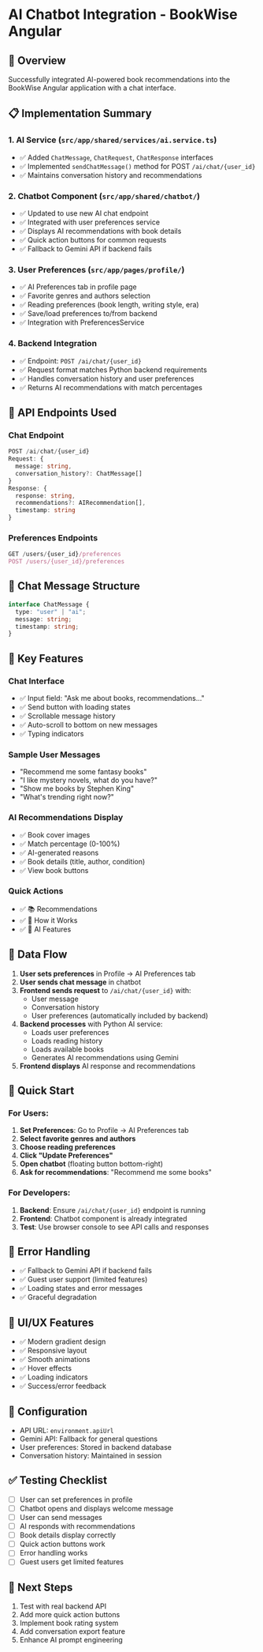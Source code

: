# AI Chatbot Integration - BookWise Angular

## 🤖 Overview
Successfully integrated AI-powered book recommendations into the BookWise Angular application with a chat interface.

## 📋 Implementation Summary

### 1. **AI Service** (`src/app/shared/services/ai.service.ts`)
- ✅ Added `ChatMessage`, `ChatRequest`, `ChatResponse` interfaces
- ✅ Implemented `sendChatMessage()` method for POST `/ai/chat/{user_id}`
- ✅ Maintains conversation history and recommendations

### 2. **Chatbot Component** (`src/app/shared/chatbot/`)
- ✅ Updated to use new AI chat endpoint
- ✅ Integrated with user preferences service
- ✅ Displays AI recommendations with book details
- ✅ Quick action buttons for common requests
- ✅ Fallback to Gemini API if backend fails

### 3. **User Preferences** (`src/app/pages/profile/`)
- ✅ AI Preferences tab in profile page
- ✅ Favorite genres and authors selection
- ✅ Reading preferences (book length, writing style, era)
- ✅ Save/load preferences to/from backend
- ✅ Integration with PreferencesService

### 4. **Backend Integration**
- ✅ Endpoint: `POST /ai/chat/{user_id}`
- ✅ Request format matches Python backend requirements
- ✅ Handles conversation history and user preferences
- ✅ Returns AI recommendations with match percentages

## 🔧 API Endpoints Used

### Chat Endpoint
```typescript
POST /ai/chat/{user_id}
Request: {
  message: string,
  conversation_history?: ChatMessage[]
}
Response: {
  response: string,
  recommendations?: AIRecommendation[],
  timestamp: string
}
```

### Preferences Endpoints
```typescript
GET /users/{user_id}/preferences
POST /users/{user_id}/preferences
```

## 💬 Chat Message Structure
```typescript
interface ChatMessage {
  type: "user" | "ai";
  message: string;
  timestamp: string;
}
```

## 🎯 Key Features

### Chat Interface
- ✅ Input field: "Ask me about books, recommendations..."
- ✅ Send button with loading states
- ✅ Scrollable message history
- ✅ Auto-scroll to bottom on new messages
- ✅ Typing indicators

### Sample User Messages
- "Recommend me some fantasy books"
- "I like mystery novels, what do you have?"
- "Show me books by Stephen King"
- "What's trending right now?"

### AI Recommendations Display
- ✅ Book cover images
- ✅ Match percentage (0-100%)
- ✅ AI-generated reasons
- ✅ Book details (title, author, condition)
- ✅ View book buttons

### Quick Actions
- ✅ 📚 Recommendations
- ✅ 🔄 How it Works
- ✅ 🤖 AI Features

## 🔄 Data Flow

1. **User sets preferences** in Profile → AI Preferences tab
2. **User sends chat message** in chatbot
3. **Frontend sends request** to `/ai/chat/{user_id}` with:
   - User message
   - Conversation history
   - User preferences (automatically included by backend)
4. **Backend processes** with Python AI service:
   - Loads user preferences
   - Loads reading history
   - Loads available books
   - Generates AI recommendations using Gemini
5. **Frontend displays** AI response and recommendations

## 🚀 Quick Start

### For Users:
1. **Set Preferences**: Go to Profile → AI Preferences tab
2. **Select favorite genres and authors**
3. **Choose reading preferences**
4. **Click "Update Preferences"**
5. **Open chatbot** (floating button bottom-right)
6. **Ask for recommendations**: "Recommend me some books"

### For Developers:
1. **Backend**: Ensure `/ai/chat/{user_id}` endpoint is running
2. **Frontend**: Chatbot component is already integrated
3. **Test**: Use browser console to see API calls and responses

## 🐛 Error Handling
- ✅ Fallback to Gemini API if backend fails
- ✅ Guest user support (limited features)
- ✅ Loading states and error messages
- ✅ Graceful degradation

## 📱 UI/UX Features
- ✅ Modern gradient design
- ✅ Responsive layout
- ✅ Smooth animations
- ✅ Hover effects
- ✅ Loading indicators
- ✅ Success/error feedback

## 🔧 Configuration
- API URL: `environment.apiUrl`
- Gemini API: Fallback for general questions
- User preferences: Stored in backend database
- Conversation history: Maintained in session

## ✅ Testing Checklist
- [ ] User can set preferences in profile
- [ ] Chatbot opens and displays welcome message
- [ ] User can send messages
- [ ] AI responds with recommendations
- [ ] Book details display correctly
- [ ] Quick action buttons work
- [ ] Error handling works
- [ ] Guest users get limited features

## 🎯 Next Steps
1. Test with real backend API
2. Add more quick action buttons
3. Implement book rating system
4. Add conversation export feature
5. Enhance AI prompt engineering 